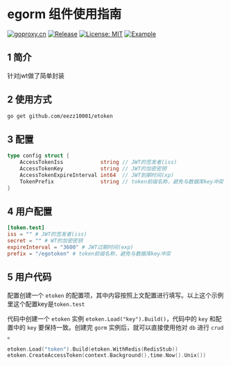# egorm 组件使用指南

[![goproxy.cn](https://goproxy.cn/stats/github.com/eezz10001/etoken/badges/download-count.svg)](https://goproxy.cn/stats/github.com/eezz10001/etoken)
[![Release](https://img.shields.io/github/v/release/ego-component/etoken.svg?style=flat-square)](https://github.com/eezz10001/etoken)
[![License: MIT](https://img.shields.io/badge/License-MIT-yellow.svg)](https://opensource.org/licenses/MIT)
[![Example](https://img.shields.io/badge/Examples-2ca5e0?style=flat&logo=appveyor)](https://github.com/eezz10001/etoken/tree/master/examples)

## 1 简介
针对jwt做了简单封装

## 2 使用方式
```bash
go get github.com/eezz10001/etoken
```

## 3 配置
```go
type config struct {
    AccessTokenIss            string // JWT的签发者(iss)
    AccessTokenKey            string // JWT的加密密钥
    AccessTokenExpireInterval int64  // JWT到期时间(xp)
    TokenPrefix               string // token前缀名称，避免与数据库key冲突
}
```

## 4 用户配置

```toml
[token.test]
iss = "" # JWT的签发者(iss)
secret = "" # WT的加密密钥
expireInterval = "3600" # JWT过期时间(exp)
prefix = "/egotoken" # token前缀名称，避免与数据库key冲突
```

## 5 用户代码

配置创建一个 ``etoken`` 的配置项，其中内容按照上文配置进行填写。以上这个示例里这个配置key是``token.test``

代码中创建一个 ``etoken`` 实例 ``etoken.Load("key").Build()``，代码中的 ``key`` 和配置中的 ``key`` 要保持一致。创建完 ``gorm`` 实例后，就可以直接使用他对 ``db``
进行 ``crud`` 。

```go
etoken.Load("token").Build(etoken.WithRedis(RedisStub))
etoken.CreateAccessToken(context.Background(),time.Now().Unix())
```